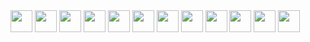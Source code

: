 <img src="https://img.shields.io/badge/-Facebook-black.svg?style=for-the-badge&logo=facebook&color=555&logoColor=1877F2" height="35"/>

<img src="https://img.shields.io/badge/-Twitter-1DA1F2.svg?style=for-the-badge&logo=Twitter&color=555&logoColor=1877F2" height="35"/>

<img src="https://img.shields.io/badge/-Instagram-black.svg?style=for-the-badge&logo=Instagram&color=555&logoColor=E4405F" height="35"/>

<img src="https://img.shields.io/badge/-LinkedIn-black.svg?style=for-the-badge&logo=LinkedIn&color=555&logoColor=0A66C2" height="35"/>

<img src="https://img.shields.io/badge/-Youtube-black.svg?style=for-the-badge&logo=Youtube&color=555&logoColor=FF0000" height="35"/>

<img src="https://img.shields.io/badge/-Dribbble-black.svg?style=for-the-badge&logo=Dribbble&color=555&logoColor=EA4C89" height="35"/>

<img src="https://img.shields.io/badge/-Behance-black.svg?style=for-the-badge&logo=Behance&color=555&logoColor=1769FF" height="35"/>

<img src="https://img.shields.io/badge/-Pinterest-black.svg?style=for-the-badge&logo=Pinterest&color=555&logoColor=BD081C" height="35"/>

<img src="https://img.shields.io/badge/-Facebook-black.svg?style=for-the-badge&logo=facebook&color=555&logoColor=1877F2" height="35"/>

<img src="https://img.shields.io/badge/-Facebook-black.svg?style=for-the-badge&logo=facebook&color=555&logoColor=1877F2" height="35"/>

<img src="https://img.shields.io/badge/-Facebook-black.svg?style=for-the-badge&logo=facebook&color=555&logoColor=1877F2" height="35"/>

<img src="https://img.shields.io/badge/-Facebook-black.svg?style=for-the-badge&logo=facebook&color=555&logoColor=1877F2" height="35"/>

